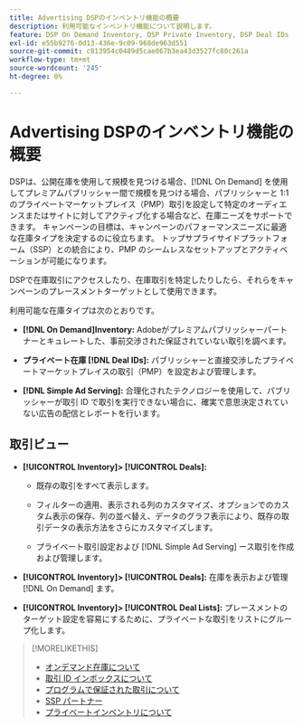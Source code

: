 ```yaml
---
title: Advertising DSPのインベントリ機能の概要
description: 利用可能なインベントリ機能について説明します。
feature: DSP On Demand Inventory, DSP Private Inventory, DSP Deal IDs
exl-id: e55b9276-0d13-436e-9c09-968de963d551
source-git-commit: c813954c0489d5cae067b3ea43d3527fc80c261a
workflow-type: tm+mt
source-wordcount: '245'
ht-degree: 0%

---
```


# Advertising DSPのインベントリ機能の概要

DSPは、公開在庫を使用して規模を見つける場合、[!DNL On Demand] を使用してプレミアムパブリッシャー間で規模を見つける場合、パブリッシャーと 1:1 のプライベートマーケットプレイス（PMP）取引を設定して特定のオーディエンスまたはサイトに対してアクティブ化する場合など、在庫ニーズをサポートできます。 キャンペーンの目標は、キャンペーンのパフォーマンスニーズに最適な在庫タイプを決定するのに役立ちます。 トップサプライサイドプラットフォーム（SSP）との統合により、PMP のシームレスなセットアップとアクティベーションが可能になります。

DSPで在庫取引にアクセスしたり、在庫取引を特定したりしたら、それらをキャンペーンのプレースメントターゲットとして使用できます。

利用可能な在庫タイプは次のとおりです。

* **[!DNL On Demand]Inventory:** Adobeがプレミアムパブリッシャーパートナーとキュレートした、事前交渉された保証されていない取引を調べます。

* **プライベート在庫 [!DNL Deal IDs]:** パブリッシャーと直接交渉したプライベートマーケットプレイスの取引（PMP）を設定および管理します。

* **[!DNL Simple Ad Serving]:** 合理化されたテクノロジーを使用して、パブリッシャーが取引 ID で取引を実行できない場合に、確実で意思決定されていない広告の配信とレポートを行います。

## 取引ビュー

* **[!UICONTROL Inventory]> [!UICONTROL Deals]:**

   * 既存の取引をすべて表示します。

   * フィルターの適用、表示される列のカスタマイズ、オプションでのカスタム表示の保存、列の並べ替え、データのグラフ表示により、既存の取引データの表示方法をさらにカスタマイズします。

   * プライベート取引設定および [!DNL Simple Ad Serving] ース取引を作成および管理します。

* **[!UICONTROL Inventory]> [!UICONTROL Deals]:** 在庫を表示および管理 [!DNL On Demand] ます。

* **[!UICONTROL Inventory]> [!UICONTROL Deal Lists]:** プレースメントのターゲット設定を容易にするために、プライベートな取引をリストにグループ化します。

>[!MORELIKETHIS]
>
>* [ オンデマンド在庫について ](on-demand-inventory-about.md)
>* [ 取引 ID インボックスについて ](deal-id-inbox-about.md)
>* [ プログラムで保証された取引について ](programmatic-guaranteed-about.md)
>* [SSP パートナー ](ssp-partners.md)
>* [ プライベートインベントリについて ](private-inventory-about.md)
